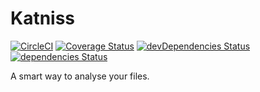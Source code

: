 # Katniss

[![CircleCI](https://circleci.com/gh/mzaferyahsi/katniss.svg?style=svg)](https://circleci.com/gh/mzaferyahsi/katniss)
[![Coverage Status](https://coveralls.io/repos/github/mzaferyahsi/katniss/badge.svg?branch=master)](https://coveralls.io/github/mzaferyahsi/katniss?branch=master)
[![devDependencies Status](https://david-dm.org/mzaferyahsi/katniss/dev-status.svg)](https://david-dm.org/mzaferyahsi/katniss?type=dev)
[![dependencies Status](https://david-dm.org/mzaferyahsi/katniss/status.svg)](https://david-dm.org/mzaferyahsi/katniss)

A smart way to analyse your files.

